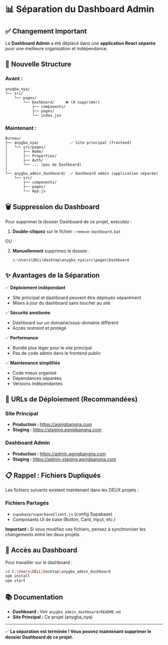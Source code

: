# 📊 Séparation du Dashboard Admin

## ✅ Changement Important

Le **Dashboard Admin** a été déplacé dans une **application React séparée** pour une meilleure organisation et indépendance.

## 📂 Nouvelle Structure

### Avant :
```
anygba_nya/
└── src/
    └── pages/
        └── Dashboard/     ❌ (À supprimer)
            ├── components/
            ├── pages/
            └── index.jsx
```

### Maintenant :
```
Bureau/
├── anygba_nya/              ✅ Site principal (frontend)
│   └── src/pages/
│       ├── Home/
│       ├── Properties/
│       ├── Auth/
│       └── ... (pas de Dashboard)
│
└── anygba_admin_dashboard/  ✅ Dashboard admin (application séparée)
    └── src/
        ├── components/
        ├── pages/
        └── App.js
```

## 🗑️ Suppression du Dashboard

Pour supprimer le dossier Dashboard de ce projet, exécutez :

1. **Double-cliquez** sur le fichier : `remove-dashboard.bat`

OU

2. **Manuellement** supprimez le dossier :
   ```
   c:\Users\DELL\Desktop\anygba_nya\src\pages\Dashboard
   ```

## ✨ Avantages de la Séparation

✅ **Déploiement indépendant**
   - Site principal et dashboard peuvent être déployés séparément
   - Mises à jour du dashboard sans toucher au site

✅ **Sécurité améliorée**
   - Dashboard sur un domaine/sous-domaine différent
   - Accès restreint et protégé

✅ **Performance**
   - Bundle plus léger pour le site principal
   - Pas de code admin dans le frontend public

✅ **Maintenance simplifiée**
   - Code mieux organisé
   - Dépendances séparées
   - Versions indépendantes

## 🚀 URLs de Déploiement (Recommandées)

### Site Principal
- **Production :** https://agnigbangna.com
- **Staging :** https://staging.agnigbangna.com

### Dashboard Admin
- **Production :** https://admin.agnigbangna.com
- **Staging :** https://admin-staging.agnigbangna.com

## 📋 Rappel : Fichiers Dupliqués

Les fichiers suivants existent maintenant dans les DEUX projets :

### Fichiers Partagés
- `supabase/superbaseClient.js` (config Supabase)
- Composants UI de base (Button, Card, Input, etc.)

**Important :** Si vous modifiez ces fichiers, pensez à synchroniser les changements entre les deux projets.

## 🔗 Accès au Dashboard

Pour travailler sur le dashboard :

```bash
cd C:\Users\DELL\Desktop\anygba_admin_dashboard
npm install
npm start
```

## 📚 Documentation

- **Dashboard :** Voir `anygba_admin_dashboard/README.md`
- **Site Principal :** Ce projet (anygba_nya)

---

✅ **La séparation est terminée ! Vous pouvez maintenant supprimer le dossier Dashboard de ce projet.**

